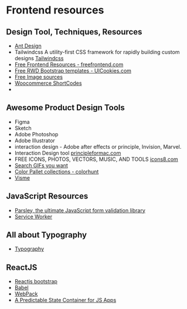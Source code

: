 # Frontend resources 

## Design Tool, Techniques, Resources

* [Ant Design](https://ant.design/)
* Tailwindcss A utility-first CSS framework for
rapidly building custom designs [Tailwindcss](https://tailwindcss.com)
* [Free Frontend Resources - freefrontend.com](https://freefrontend.com)
* [Free RWD Bootstrap templates - UICookies.com](https://uicookies.com/)
* [Free Image sources](https://unsplash.com/)
* [Woocommerce ShortCodes](https://docs.woocommerce.com/document/shortcodes/)
* 

## Awesome Product Design Tools

* Figma
* Sketch
* Adobe Photoshop
* Adobe Illustrator
* interaction design - Adobe after effects or principle, Invision, Marvel.
* Interaction Design tool [principleformac.com](https://principleformac.com/)
* FREE ICONS, PHOTOS, VECTORS, MUSIC, AND TOOLS [icons8.com](https://icons8.com/)
* [Search GIFs you want](https://giphy.com/)
* [Color Pallet collections - colorhunt ](https://colorhunt.co/palette/201676)
* [Visme](https://visme.co)

## JavaScript Resources

* [Parsley, the ultimate JavaScript form validation library
](https://parsleyjs.org/)
* [Service Worker](https://developers.google.com/web/fundamentals/primers/service-workers)

## All about Typography

* [Typography](https://www.typography.com/webfonts)

## ReactJS

* [Reactjs bootstrap](https://react-bootstrap.github.io/)
* [Babel](https://babeljs.io/)
* [WebPack](https://webpack.js.org/)
* [A Predictable State Container for JS Apps](https://redux.js.org/)